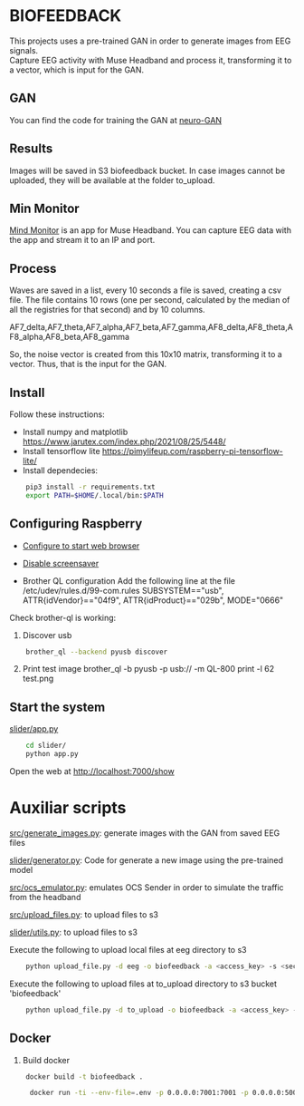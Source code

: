 # BIOFEEDBACK
This projects uses a pre-trained GAN in order to generate images from EEG signals.       
Capture EEG activity with Muse Headband and process it, transforming it to a vector, which is input for the GAN. 

## GAN
You can find the code for training the GAN at [neuro-GAN](https://github.com/art-neuroscience-technology/neuro-GAN) 

## Results 
Images will be saved in S3 biofeedback bucket. In case images cannot be uploaded, they will be available at the folder to_upload. 

## Min Monitor
[Mind Monitor](https://mind-monitor.com/) is an app for Muse Headband. You can capture EEG data with the app and stream it to an IP and port.  

## Process

Waves are saved in a list, every 10 seconds a file is saved, creating a csv file. The file contains 10 rows (one per second, calculated by the median of all the registries for that second) and by 10 columns.


AF7_delta,AF7_theta,AF7_alpha,AF7_beta,AF7_gamma,AF8_delta,AF8_theta,AF8_alpha,AF8_beta,AF8_gamma

So, the noise vector is created from this 10x10 matrix, transforming it to a vector. Thus, that is the input for the GAN.  

## Install
Follow these instructions:
- Install  numpy and matplotlib https://www.jarutex.com/index.php/2021/08/25/5448/ 
- Install tensorflow lite https://pimylifeup.com/raspberry-pi-tensorflow-lite/
- Install dependecies:

```bash 
	pip3 install -r requirements.txt
	export PATH=$HOME/.local/bin:$PATH
```


## Configuring Raspberry 
- [Configure to start web browser]( 
https://smarthomepursuits.com/open-website-on-startup-with-raspberry-pi-os/)

- [Disable screensaver](https://www.radishlogic.com/raspberry-pi/how-to-disable-screen-sleep-in-raspberry-pi/) 

- Brother QL configuration
Add the following line at the file  /etc/udev/rules.d/99-com.rules
SUBSYSTEM=="usb", ATTR{idVendor}=="04f9", ATTR{idProduct}=="029b", MODE="0666"
 
Check brother-ql is working:
1. Discover usb 
```bash 
	brother_ql --backend pyusb discover 
```
2. Print test image 
brother_ql -b pyusb -p usb://<id> -m QL-800 print -l 62 test.png 

## Start the system 

[slider/app.py](slider/app.py)
```bash
    cd slider/
	python app.py 
```

Open the web at [http://localhost:7000/show](http://localhost:7000/show)

# Auxiliar scripts 

[src/generate_images.py](generate_images.py): generate images with the GAN from saved EEG files 

[slider/generator.py](generator.py): Code for generate a new image using the pre-trained model 

[src/ocs_emulator.py](ocs_emulator.py): emulates OCS Sender in order to simulate the traffic from the headband 

[src/upload_files.py](upload_files.py): to upload files to s3 

[slider/utils.py](utils.py): to upload files to s3 

Execute the following to upload local files at eeg directory to s3 

```bash
	python upload_file.py -d eeg -o biofeedback -a <access_key> -s <secret_key> -f eeg 
```

Execute the following to upload files at to_upload directory to s3 bucket 'biofeedback'

```bash
	python upload_file.py -d to_upload -o biofeedback -a <access_key> -s <secret_key> 
```

## Docker 

1. Build docker 

```bash
	docker build -t biofeedback . 
```

```bash
	 docker run -ti --env-file=.env -p 0.0.0.0:7001:7001 -p 0.0.0.0:5001:5001/udp biofeedback
```

